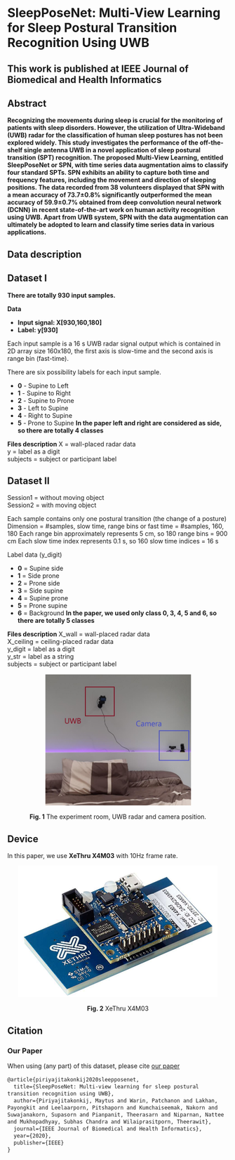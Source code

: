 # SleepPoseNet: Multi-View Learning for Sleep Postural Transition Recognition Using UWB
## This work is published at IEEE Journal of Biomedical and Health Informatics

## Abstract

**Recognizing the movements during sleep is crucial for the monitoring of patients with sleep disorders. However, the utilization of Ultra-Wideband (UWB) radar for the classification of human sleep postures has not been explored widely. This study investigates the performance of the off-the-shelf single antenna UWB in a novel application of sleep postural transition (SPT) recognition. The proposed Multi-View Learning, entitled SleepPoseNet or SPN, with time series data augmentation aims to classify four standard SPTs. SPN exhibits an ability to capture both time and frequency features, including the movement and direction of sleeping positions. The data recorded from 38 volunteers displayed that SPN with a mean accuracy of 73.7±0.8% significantly outperformed the mean accuracy of 59.9±0.7% obtained from deep convolution neural network (DCNN) in recent state-of-the-art work on human activity recognition using UWB. Apart from UWB system, SPN with the data augmentation can ultimately be adopted to learn and classify time series data in various applications.**

## Data description
## Dataset I
**There are totally 930 input samples.**

**Data**

* **Input signal: X[930,160,180]**
* **Label: y[930]**

Each input sample is a 16 s UWB radar signal output which is contained in 2D array size 160x180, the first axis is slow-time and the second axis is range bin (fast-time).

There are six possibility labels for each input sample.

* **0** - Supine to Left
* **1** - Supine to Right
* **2** - Supine to Prone
* **3** - Left to Supine
* **4** - Right to Supine
* **5** - Prone to Supine
**In the paper left and right are considered as side, so there are totally 4 classes**

**Files description**
X = wall-placed radar data \
y = label as a digit \
subjects = subject or participant label


## Dataset II

Session1 = without moving object \
Session2 = with moving object


Each sample contains only one postural transition (the change of a posture)
Dimension = #samples, slow time, range bins or fast time = #samples, 160, 180
Each range bin approximately represents 5 cm, so 180 range bins = 900 cm
Each slow time index represents 0.1 s, so 160 slow time indices = 16 s

Label data (y_digit)
* **0** = Supine side
* **1** = Side prone
* **2** = Prone side
* **3** = Side supine
* **4** = Supine prone
* **5** = Prone supine
* **6** = Background
**In the paper, we used only class 0, 3, 4, 5 and 6, so there are totally 5 classes**

**Files description**
X_wall = wall-placed radar data \
X_ceiling = ceiling-placed radar data \
y_digit = label as a digit \
y_str = label as a string \
subjects = subject or participant label


<p align='center'>
<img src="/fig/bedroom.png" height=300px>
</p>
<p align='center'> <b>Fig. 1</b> The experiment room, UWB radar and camera position.</p>

## Device

In this paper, we use **XeThru X4M03** with 10Hz frame rate.

<p align='center'><img src="/fig/xethru.jpg" height=300px></p>
<p align='center'> <b>Fig. 2</b> XeThru X4M03</p>

## Citation

### Our Paper

When using (any part) of this dataset, please cite [our paper](https://doi.org/10.1109/JBHI.2020.3025900)

```
@article{piriyajitakonkij2020sleepposenet,
  title={SleepPoseNet: Multi-view learning for sleep postural transition recognition using UWB},
  author={Piriyajitakonkij, Maytus and Warin, Patchanon and Lakhan, Payongkit and Leelaarporn, Pitshaporn and Kumchaiseemak, Nakorn and Suwajanakorn, Supasorn and Pianpanit, Theerasarn and Niparnan, Nattee and Mukhopadhyay, Subhas Chandra and Wilaiprasitporn, Theerawit},
  journal={IEEE Journal of Biomedical and Health Informatics},
  year={2020},
  publisher={IEEE}
}
```
